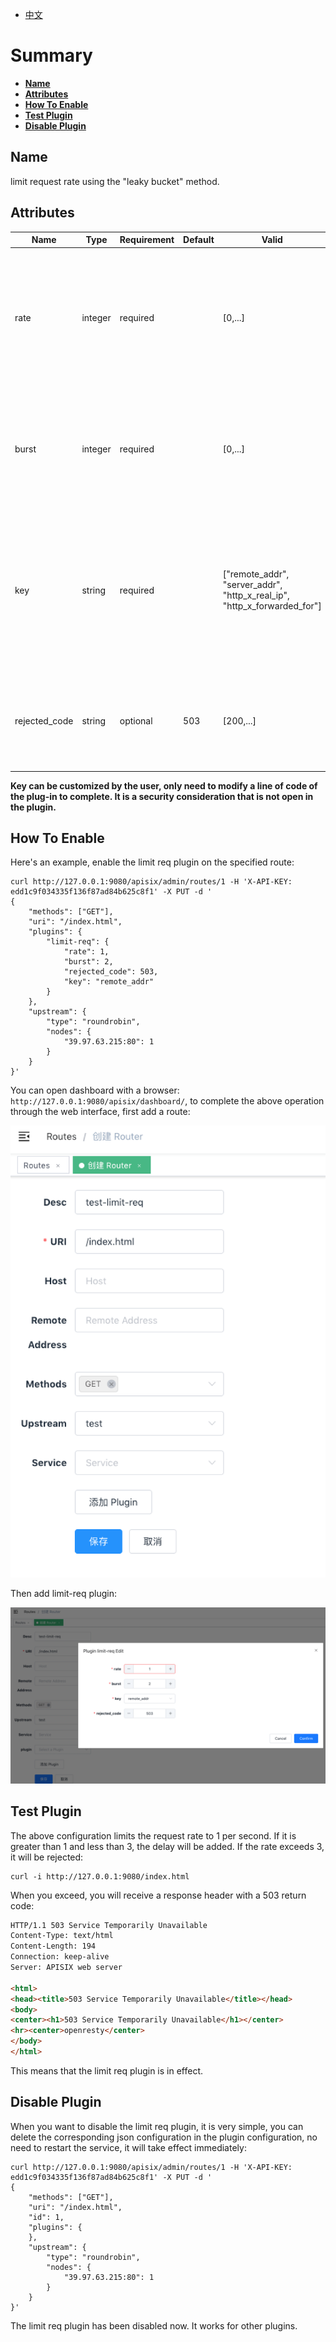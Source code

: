 <!--
#
# Licensed to the Apache Software Foundation (ASF) under one or more
# contributor license agreements.  See the NOTICE file distributed with
# this work for additional information regarding copyright ownership.
# The ASF licenses this file to You under the Apache License, Version 2.0
# (the "License"); you may not use this file except in compliance with
# the License.  You may obtain a copy of the License at
#
#     http://www.apache.org/licenses/LICENSE-2.0
#
# Unless required by applicable law or agreed to in writing, software
# distributed under the License is distributed on an "AS IS" BASIS,
# WITHOUT WARRANTIES OR CONDITIONS OF ANY KIND, either express or implied.
# See the License for the specific language governing permissions and
# limitations under the License.
#
-->

- [中文](../zh-cn/plugins/limit-req.md)

# Summary

- [**Name**](#name)
- [**Attributes**](#attributes)
- [**How To Enable**](#how-to-enable)
- [**Test Plugin**](#test-plugin)
- [**Disable Plugin**](#disable-plugin)

## Name

limit request rate using the "leaky bucket" method.

## Attributes

| Name          | Type    | Requirement | Default | Valid                                                                    | Description                                                                                                                                                               |
| ------------- | ------- | ----------- | ------- | ------------------------------------------------------------------------ | ------------------------------------------------------------------------------------------------------------------------------------------------------------------------- |
| rate          | integer | required    |         | [0,...]                                                                  | the specified request rate (number per second) threshold. Requests exceeding this rate (and below `burst`) will get delayed to conform to the rate.                       |
| burst         | integer | required    |         | [0,...]                                                                  | the number of excessive requests per second allowed to be delayed. Requests exceeding this hard limit will get rejected immediately.                                      |
| key           | string  | required    |         | ["remote_addr", "server_addr", "http_x_real_ip", "http_x_forwarded_for"] | the user specified key to limit the rate, now accept those as key: "remote_addr"(client's IP), "server_addr"(server's IP), "X-Forwarded-For/X-Real-IP" in request header. |
| rejected_code | string  | optional    | 503     | [200,...]                                                                | The HTTP status code returned when the request exceeds the threshold is rejected. The default is 503.                                                                     |

**Key can be customized by the user, only need to modify a line of code of the plug-in to complete.  It is a security consideration that is not open in the plugin.**

## How To Enable

Here's an example, enable the limit req plugin on the specified route:

```shell
curl http://127.0.0.1:9080/apisix/admin/routes/1 -H 'X-API-KEY: edd1c9f034335f136f87ad84b625c8f1' -X PUT -d '
{
    "methods": ["GET"],
    "uri": "/index.html",
    "plugins": {
        "limit-req": {
            "rate": 1,
            "burst": 2,
            "rejected_code": 503,
            "key": "remote_addr"
        }
    },
    "upstream": {
        "type": "roundrobin",
        "nodes": {
            "39.97.63.215:80": 1
        }
    }
}'
```

You can open dashboard with a browser: `http://127.0.0.1:9080/apisix/dashboard/`, to complete the above operation through the web interface, first add a route:

![add route](../images/plugin/limit-req-1.png)

Then add limit-req plugin:

![add plugin](../images/plugin/limit-req-2.png)

## Test Plugin

The above configuration limits the request rate to 1 per second. If it is greater than 1 and less than 3, the delay will be added. If the rate exceeds 3, it will be rejected:

```shell
curl -i http://127.0.0.1:9080/index.html
```

When you exceed, you will receive a response header with a 503 return code:

```html
HTTP/1.1 503 Service Temporarily Unavailable
Content-Type: text/html
Content-Length: 194
Connection: keep-alive
Server: APISIX web server

<html>
<head><title>503 Service Temporarily Unavailable</title></head>
<body>
<center><h1>503 Service Temporarily Unavailable</h1></center>
<hr><center>openresty</center>
</body>
</html>
```

This means that the limit req plugin is in effect.

## Disable Plugin

When you want to disable the limit req plugin, it is very simple,
 you can delete the corresponding json configuration in the plugin configuration,
  no need to restart the service, it will take effect immediately:

```shell
curl http://127.0.0.1:9080/apisix/admin/routes/1 -H 'X-API-KEY: edd1c9f034335f136f87ad84b625c8f1' -X PUT -d '
{
    "methods": ["GET"],
    "uri": "/index.html",
    "id": 1,
    "plugins": {
    },
    "upstream": {
        "type": "roundrobin",
        "nodes": {
            "39.97.63.215:80": 1
        }
    }
}'
```

The limit req plugin has been disabled now. It works for other plugins.
